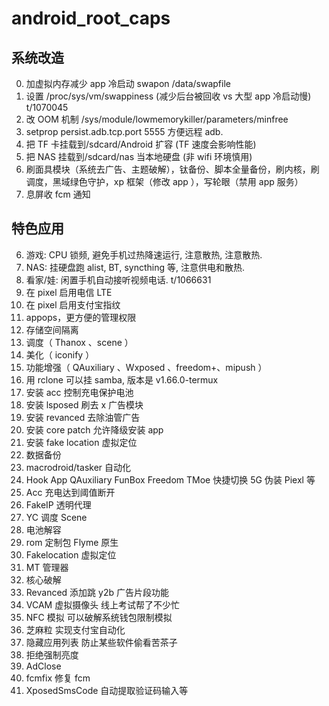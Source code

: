 # android_root_caps

## 系统改造

0. 加虚拟内存减少 app 冷启动 swapon /data/swapfile
1. 设置 /proc/sys/vm/swappiness (减少后台被回收 vs 大型 app 冷启动慢) t/1070045
2. 改 OOM 机制 /sys/module/lowmemorykiller/parameters/minfree
3. setprop persist.adb.tcp.port 5555 方便远程 adb.
4. 把 TF 卡挂载到/sdcard/Android 扩容 (TF 速度会影响性能)
5. 把 NAS 挂载到/sdcard/nas 当本地硬盘 (非 wifi 环境慎用)
6. 刷面具模块（系统去广告、主题破解），钛备份、脚本全量备份，刷内核，刷调度，黑域绿色守护，xp 框架（修改 app ），写轮眼（禁用 app 服务）
7. 息屏收 fcm 通知

## 特色应用

6. 游戏: CPU 锁频, 避免手机过热降速运行, 注意散热, 注意散热.
7. NAS: 挂硬盘跑 alist, BT, syncthing 等, 注意供电和散热.
8. 看家/娃: 闲置手机自动接听视频电话. t/1066631
9. 在 pixel 启用电信 LTE
10. 在 pixel 启用支付宝指纹
11. appops，更方便的管理权限
12. 存储空间隔离
13. 调度（ Thanox 、scene ）
14. 美化（ iconify ）
15. 功能增强（ QAuxiliary 、Wxposed 、freedom+、mipush ）
16. 用 rclone 可以挂 samba, 版本是 v1.66.0-termux
17. 安装 acc 控制充电保护电池
18. 安装 lsposed 刷去 x 广告模块
19. 安装 revanced 去除油管广告
20. 安装 core patch 允许降级安装 app
21. 安装 fake location 虚拟定位
22. 数据备份
23. macrodroid/tasker 自动化
24. Hook App QAuxiliary FunBox Freedom TMoe 快捷切换 5G 伪装 Piexl 等
25. Acc 充电达到阈值断开
26. FakeIP 透明代理
27. YC 调度 Scene
28. 电池解容
29. rom 定制包 Flyme 原生
30. Fakelocation 虚拟定位
31. MT 管理器
32. 核心破解
33. Revanced 添加跳 y2b 广告片段功能
34. VCAM 虚拟摄像头 线上考试帮了不少忙
35. NFC 模拟 可以破解系统钱包限制模拟
36. 芝麻粒 实现支付宝自动化
37. 隐藏应用列表 防止某些软件偷看苦茶子
38. 拒绝强制亮度
39. AdClose
40. fcmfix 修复 fcm
41. XposedSmsCode 自动提取验证码输入等
